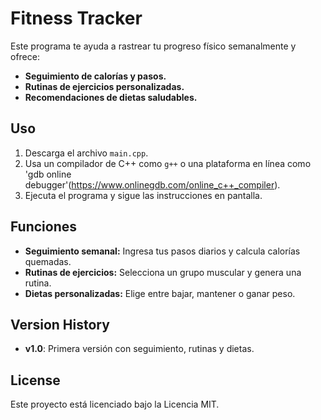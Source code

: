 # Fitness Tracker 
Este programa te ayuda a rastrear tu progreso físico semanalmente y ofrece:
- **Seguimiento de calorías y pasos.**
- **Rutinas de ejercicios personalizadas.**
- **Recomendaciones de dietas saludables.**

## Uso
1. Descarga el archivo `main.cpp`.
2. Usa un compilador de C++ como `g++` o una plataforma en línea como 'gdb online debugger'(https://www.onlinegdb.com/online_c++_compiler).
3. Ejecuta el programa y sigue las instrucciones en pantalla.
  
## Funciones 
- **Seguimiento semanal:** Ingresa tus pasos diarios y calcula calorías quemadas.
- **Rutinas de ejercicios:** Selecciona un grupo muscular y genera una rutina.
- **Dietas personalizadas:** Elige entre bajar, mantener o ganar peso.

## Version History 
- **v1.0**: Primera versión con seguimiento, rutinas y dietas.
  
## License 
Este proyecto está licenciado bajo la Licencia MIT.
